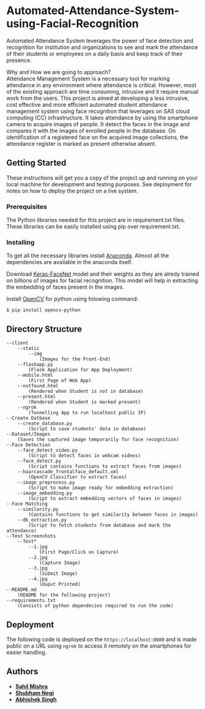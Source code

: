 # Automated-Attendance-System-using-Facial-Recognition

Automated Attendance System leverages the power of face detection and recognition for institution and organizations to see and mark the attendance of their students or employees on a daily basis and keep track of their presence.

Why and How we are going to approach?   
Attendance Management System is a necessary tool for marking attendance in any environment where attendance is critical. However, most of the existing approach are time consuming, intrusive and it require manual work from the users. This project is aimed at developing a less intrusive, cost effective and more efficient automated student attendance management system using face recognition that leverages on SAS cloud computing (CC) infrastructure. It takes attendance by using the smartphone camera to acquire images of people. It detect the faces in the image and compares it with the images of enrolled people in the database. On identification of a registered face on the acquired image collections, the attendance register is marked as present otherwise absent.

## Getting Started

These instructions will get you a copy of the project up and running on your local machine for development and testing purposes. See deployment for notes on how to deploy the project on a live system.

### Prerequisites

The Python libraries needed for this project are in requirement.txt files. These libraries can be easily installed using pip over requirement.txt. 

### Installing

To get all the necessary libraries install [Anaconda](https://www.anaconda.com/). Almost all the dependencies are available in the anaconda itself. 

Download [Keras-FaceNet](https://drive.google.com/drive/folders/1pwQ3H4aJ8a6yyJHZkTwtjcL4wYWQb7bn) model and their weights as they are alredy trained on billions of images for facial recognition. This model will help in extracting the embedding of faces present in the images.

Install [OpenCV](https://pypi.org/project/opencv-python/) for python using folowing command:

```
$ pip install opencv-python
```

## Directory Structure

    --client
        --static
            --img
                (Images for the Front-End)
        --flaskapp.py
            (Flask Application for App Deployment)
        --mobile.html
            (First Page of Web App)
        --notfound.html
            (Rendered when Student is not in database)
        --present.html
            (Rendered when Student is marked present)
        --ngrok
            (Tunnelling App to run localhost public IP)
    --Create Datbase
        --create_database.py
            (Script to save students' data in database)
    --Dataset/Images
        (Saves the captured image temporarily for face recognition)
    --Face Detection
        --face_detect_video.py
            (Script to detect faces in webcam videos)
        --face_detect.py
            (Script contains functions to extract faces from images)
        --haarcascade_frontalface_default.xml
            (OpenCV Classifier to extract faces)
        --image_preprocess.py
            (Script to make image ready for embedding extraction)
        --image_embedding.py
            (Script to extract embedding vectors of faces in images)
    --Face Matching
        --similarity.py
            (Contains functions to get similarity between faces in images)
        --db_extraction.py
            (Script to fetch students from database and mark the attendance)
    --Test Screenshots
        --Test*
            --1.jpg
                (First Page/Click on Capture)
            --2.jpg
                (Capture Image)
            --3.jpg
                (Submit Image)
            --4.jpg
                (Ouput Printed)
    --README.md
        (README for the following project)
    --requirements.txt
        (Consists of python dependecies required to run the code)

## Deployment

The following code is deployed on the ```https://localhost:8080``` and is made public on a URL using ```ngrok``` to access it remotely on the smartphones for easier handling.

## Authors

* [**Sahil Mishra**](https://github.com/sahilmishra0012)
* [**Shubham Negi**](https://github.com/negishubham3503)
* [**Abhishek Singh**](https://github.com/abhishekaashu)
